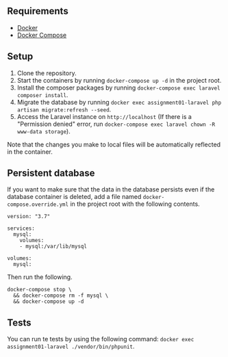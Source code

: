 ## Requirements
- [Docker](https://docs.docker.com/install)
- [Docker Compose](https://docs.docker.com/compose/install)

## Setup
1. Clone the repository.
1. Start the containers by running `docker-compose up -d` in the project root.
1. Install the composer packages by running `docker-compose exec laravel composer install`.
1. Migrate the database by running `docker exec assignment01-laravel php artisan migrate:refresh --seed`.
1. Access the Laravel instance on `http://localhost` (If there is a "Permission denied" error, run `docker-compose exec laravel chown -R www-data storage`).

Note that the changes you make to local files will be automatically reflected in the container. 

## Persistent database
If you want to make sure that the data in the database persists even if the database container is deleted, add a file named `docker-compose.override.yml` in the project root with the following contents.
```
version: "3.7"

services:
  mysql:
    volumes:
    - mysql:/var/lib/mysql

volumes:
  mysql:
```
Then run the following.
```
docker-compose stop \
  && docker-compose rm -f mysql \
  && docker-compose up -d
``` 

## Tests
You can run te tests by using the following command: `docker exec assignment01-laravel ./vendor/bin/phpunit`.
